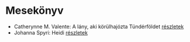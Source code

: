 # Mesekönyv

- Catherynne M. Valente: A lány, aki körülhajózta Tündérföldet [részletek](_details/Catherynne%20M.%20Valente.md#id_659)
- Johanna Spyri: Heidi [részletek](_details/Johanna%20Spyri.md#id_983)